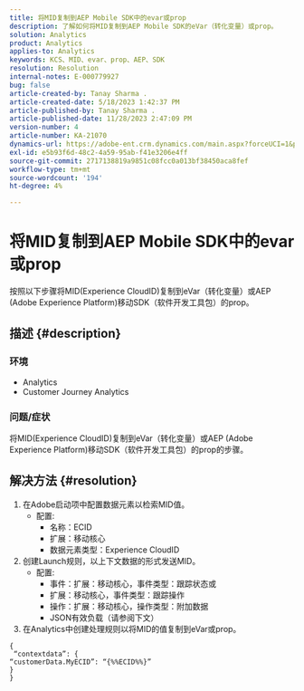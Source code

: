 ```yaml
---
title: 将MID复制到AEP Mobile SDK中的evar或prop
description: 了解如何将MID复制到AEP Mobile SDK的eVar（转化变量）或prop。
solution: Analytics
product: Analytics
applies-to: Analytics
keywords: KCS、MID、evar、prop、AEP、SDK
resolution: Resolution
internal-notes: E-000779927
bug: false
article-created-by: Tanay Sharma .
article-created-date: 5/18/2023 1:42:37 PM
article-published-by: Tanay Sharma .
article-published-date: 11/28/2023 2:47:09 PM
version-number: 4
article-number: KA-21070
dynamics-url: https://adobe-ent.crm.dynamics.com/main.aspx?forceUCI=1&pagetype=entityrecord&etn=knowledgearticle&id=71e4a2d3-81f5-ed11-8848-6045bd006268
exl-id: e5b93f6d-48c2-4a59-95ab-f41e3206e4ff
source-git-commit: 2717138819a9851c08fcc0a013bf38450aca8fef
workflow-type: tm+mt
source-wordcount: '194'
ht-degree: 4%

---
```


# 将MID复制到AEP Mobile SDK中的evar或prop


按照以下步骤将MID(Experience CloudID)复制到eVar（转化变量）或AEP (Adobe Experience Platform)移动SDK（软件开发工具包）的prop。

## 描述 {#description}


### 环境

- Analytics
- Customer Journey Analytics


### 问题/症状

将MID(Experience CloudID)复制到eVar（转化变量）或AEP (Adobe Experience Platform)移动SDK（软件开发工具包）的prop的步骤。


## 解决方法 {#resolution}


1. 在Adobe启动项中配置数据元素以检索MID值。
   - 配置:
      - 名称：ECID
      - 扩展：移动核心
      - 数据元素类型：Experience CloudID
2. 创建Launch规则，以上下文数据的形式发送MID。
   - 配置:
      - 事件：扩展：移动核心，事件类型：跟踪状态或
      - 扩展：移动核心，事件类型：跟踪操作
      - 操作：扩展：移动核心，操作类型：附加数据
      - JSON有效负载（请参阅下文）
3. 在Analytics中创建处理规则以将MID的值复制到eVar或prop。



```
{
 “contextdata”: {
“customerData.MyECID”: “{%%ECID%%}”
}
}
```
